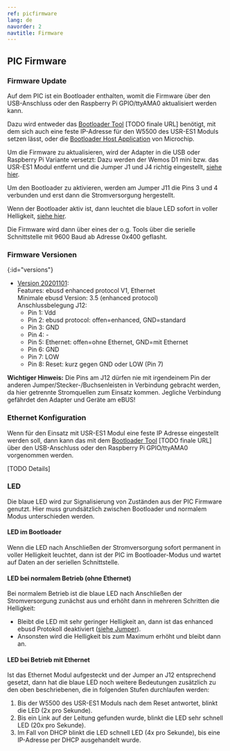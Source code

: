 ```yaml
---
ref: picfirmware
lang: de
navorder: 2
navtitle: Firmware
---
```

## PIC Firmware

### Firmware Update
Auf dem PIC ist ein Bootloader enthalten, womit die Firmware über den USB-Anschluss oder den Raspberry Pi GPIO/ttyAMA0
aktualisiert werden kann.

Dazu wird entweder das
[Bootloader Tool](https://github.com/john30/ebus3/tree/master/tools/bootloadercheck) [TODO finale URL]
benötigt, mit dem sich auch eine feste IP-Adresse für den W5500 des USR-ES1 Moduls setzen lässt,
oder die [Bootloader Host Application](https://www.microchip.com/promo/8-bit-bootloader) von Microchip.

Um die Firmware zu aktualisieren, wird der Adapter in die USB oder Raspberry Pi Variante versetzt: Dazu werden
der Wemos D1 mini bzw. das USR-ES1 Modul entfernt und die Jumper J1 und J4 richtig eingestellt, [siehe hier](index#varianten).

Um den Bootloader zu aktivieren, werden am Jumper J11 die Pins 3 und 4 verbunden und erst dann die Stromversorgung
hergestellt.

Wenn der Bootloader aktiv ist, dann leuchtet die blaue LED sofort in voller Helligkeit, [siehe hier](#led).

Die Firmware wird dann über eines der o.g. Tools über die serielle Schnittstelle mit 9600 Baud ab Adresse 0x400 geflasht.

### Firmware Versionen
{:id="versions"}
* [Version 20201101](firmware/20201101-offset.hex):  
  Features: ebusd enhanced protocol V1, Ethernet  
  Minimale ebusd Version: 3.5 (enhanced protocol)  
  Anschlussbelegung J12:  
  * Pin 1: Vdd
  * Pin 2: ebusd protocol: offen=enhanced, GND=standard
  * Pin 3: GND
  * Pin 4: -
  * Pin 5: Ethernet: offen=ohne Ethernet, GND=mit Ethernet
  * Pin 6: GND
  * Pin 7: LOW
  * Pin 8: Reset: kurz gegen GND oder LOW (Pin 7)

**Wichtiger Hinweis:** Die Pins am J12 dürfen nie mit irgendeinem Pin der anderen Jumper/Stecker-/Buchsenleisten in
Verbindung gebracht werden, da hier getrennte Stromquellen zum Einsatz kommen. Jegliche Verbindung gefährdet den Adapter
und Geräte am eBUS!

### Ethernet Konfiguration
Wenn für den Einsatz mit USR-ES1 Modul eine feste IP Adresse eingestellt werden soll, dann kann das mit dem
[Bootloader Tool](https://github.com/john30/ebus3/tree/master/tools/bootloadercheck) [TODO finale URL]
über den USB-Anschluss oder den Raspberry Pi GPIO/ttyAMA0 vorgenommen werden.

[TODO Details]

### LED
Die blaue LED wird zur Signalisierung von Zuständen aus der PIC Firmware genutzt. Hier muss grundsätzlich zwischen
Bootloader und normalem Modus unterschieden werden.

#### LED im Bootloader
Wenn die LED nach Anschließen der Stromversorgung sofort permanent in voller Helligkeit leuchtet, dann ist der PIC im
Bootloader-Modus und wartet auf Daten an der seriellen Schnittstelle.

#### LED bei normalem Betrieb (ohne Ethernet)
Bei normalem Betrieb ist die blaue LED nach Anschließen der Stromversorgung zunächst aus und erhöht dann in mehreren
Schritten die Helligkeit:
* Bleibt die LED mit sehr geringer Helligkeit an, dann ist das enhanced ebusd Protokoll deaktiviert
  ([siehe Jumper](index#jumper)). 
* Ansonsten wird die Helligkeit bis zum Maximum erhöht und bleibt dann an.

#### LED bei Betrieb mit Ethernet
Ist das Ethernet Modul aufgesteckt und der Jumper an J12 entsprechend gesetzt, dann hat die blaue LED noch weitere
Bedeutungen zusätzlich zu den oben beschriebenen, die in folgenden Stufen durchlaufen werden:
1. Bis der W5500 des USR-ES1 Moduls nach dem Reset antwortet, blinkt die LED (2x pro Sekunde).
2. Bis ein Link auf der Leitung gefunden wurde, blinkt die LED sehr schnell LED (20x pro Sekunde).
3. Im Fall von DHCP blinkt die LED schnell LED (4x pro Sekunde), bis eine IP-Adresse per DHCP ausgehandelt wurde. 
